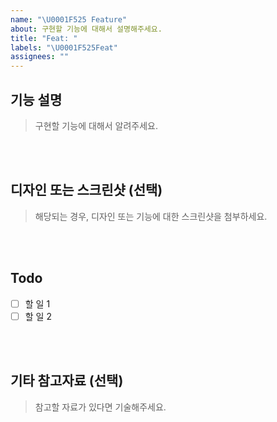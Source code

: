 ```yaml
---
name: "\U0001F525 Feature"
about: 구현할 기능에 대해서 설명해주세요.
title: "Feat: "
labels: "\U0001F525Feat"
assignees: ""
---
```


## 기능 설명

> 구현할 기능에 대해서 알려주세요.

<br><br>

## 디자인 또는 스크린샷 (선택)

> 해당되는 경우, 디자인 또는 기능에 대한 스크린샷을 첨부하세요.

<br><br>

## Todo

- [ ] 할 일 1
- [ ] 할 일 2

<br><br>

## 기타 참고자료 (선택)

> 참고할 자료가 있다면 기술해주세요.
